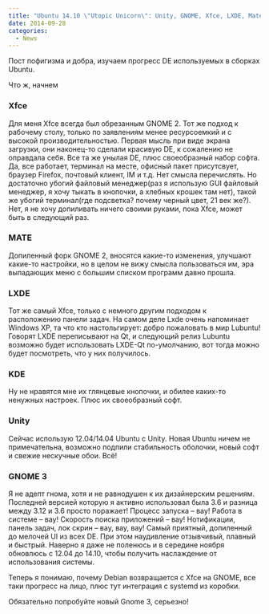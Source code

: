 ```yaml
---
title: "Ubuntu 14.10 \"Utopic Unicorn\": Unity, GNOME, Xfce, LXDE, Mate, KDE."
date: 2014-09-28
categories:
  - News
---
```


Пост пофигизма и добра, изучаем прогресс DE используемых в сборках Ubuntu.

Что ж, начнем

### Xfce

Для меня Xfce всегда был обрезанным GNOME 2. Тот же подход к рабочему столу, только по заявлениям менее ресурсоемкий и с высокой производительностью. Первая мысль при виде экрана загрузки, они наконец-то сделали красивую DE, к сожалению не оправдала себя. Все та же унылая DE, плюс своеобразный набор софта. Да, все работает, терминал на месте, офисный пакет присутсвует, браузер Firefox, почтовый клиент, IM и т.д. Нет смысла перечислять. Но достаточно убогий файловый менеджер(раз я использую GUI файловый менеджер, я хочу тыкать в кнопочки, а хлебных крошек там нет), такой же убогий терминал(где подсветка? почему черный цвет, 21 век же?). Нет, я не хочу допиливать ничего своими руками, пока Xfce, может быть в следующий раз.

### MATE

Допиленный форк GNOME 2, вносятся какие-то изменения, улучшают какие-то настройки, но в целом не вижу смысла пользоваться им, эра выпадающих меню с большим списком программ давно прошла.

### LXDE

Тот же самый Xfce, только с немного другим подходом к расположению панели задач. На самом деле Lxde очень напоминает Windows XP, та что кто настольгирует: добро пожаловать в мир Lubuntu! Говорят LXDE переписывают на Qt, и следующий релиз Lubuntu возможно будет использовать LXDE-Qt по-умолчанию, вот тогда можно будет посмотреть, что у них получилось.

### KDE

Ну не нравятся мне их глянцевые кнопочки, и обилее каких-то ненужных настроек. Плюс их своеобразный софт. 

### Unity

Сейчас использую 12.04/14.04 Ubuntu с Unity. Новая Ubuntu ничем не примечательна, возможно подпили стабильность оболочки, новый софт и свежие нескучные обои. Всё!

### GNOME 3

Я не адепт гнома, хотя и не равнодушен к их дизайнерским решениям. Последней версией которую я активно использовал была 3.6 и разница между 3.12 и 3.6 просто поражает! Процесс запуска – вау! Работа в системе – вау! Скорость поиска приложений – вау! Нотификации, панель задач, лок скрин – вау, вау, вау! Самый приятный, допиленный до мелочей UI из всех DE. При этом наудивление отзывчивый, плавный и быстрый. Наверно я даже не поленюсь и в середине ноября обновлюсь с 12.04 до 14.10, чтобы получить наслаждение от использования системы.

Теперь я понимаю, почему Debian возвращается с Xfce на GNOME, все таки прогресс на лицо, плюс тут интеграция с systemd из коробки.

Обязательно попробуйте новый Gnome 3, серьезно!
